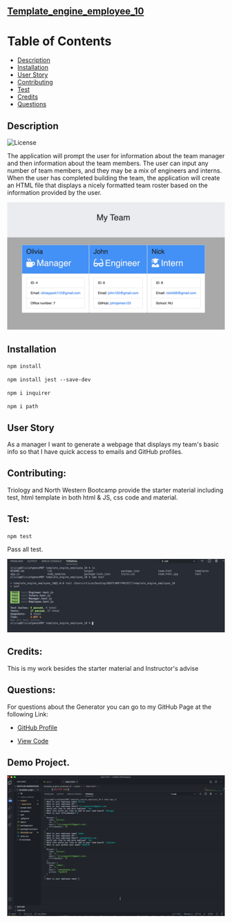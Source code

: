 ## [Template_engine_employee_10](https://github.com/Oliviapark113/template_engine_employee_10)

 # Table of Contents 

   - [Description](#description)
   - [Installation](#installation)
   - [User Story](#userstory)
   - [Contributing](#contributing)
   - [Test](#test)
   - [Credits](#credits)
   - [Questions](#description)


## Description 
![License](https://img.shields.io/badge/License-MIT-blue)

The application will prompt the user for information about the team manager and then information about the team members. The user can input any number of team members, and they may be a mix of engineers and interns. When the user has completed building the team, the application will create an HTML file that displays a nicely formatted team roster based on the information provided by the user.

![team.html](./screen%20shot/team.html.jpg)

## Installation 

`npm install`

`npm install jest --save-dev`

`npm i inquirer`

`npm i path`

## User Story 

As a manager
I want to generate a webpage that displays my team's basic info
so that I have quick access to emails and GitHub profiles.

 ## Contributing:

   Triology and North Western Bootcamp provide the starter material including test, html template in both html & JS, css code and material.

 ## Test:
  
  `npm test`

  Pass all test.

  ![testonterminal](./screen%20shot/test.jpg)

 ## Credits:

   This is my work besides the starter material and Instructor's advise

 ## Questions:

   For questions about the Generator you can go to my GitHub Page at the following Link:

 - [GitHub Profile](https://github.com/Oliviapark113)

- [View Code](https://github.com/Oliviapark113/template_engine_employee_10)

## Demo Project.

  ![Demo in gif](demo.gif)
